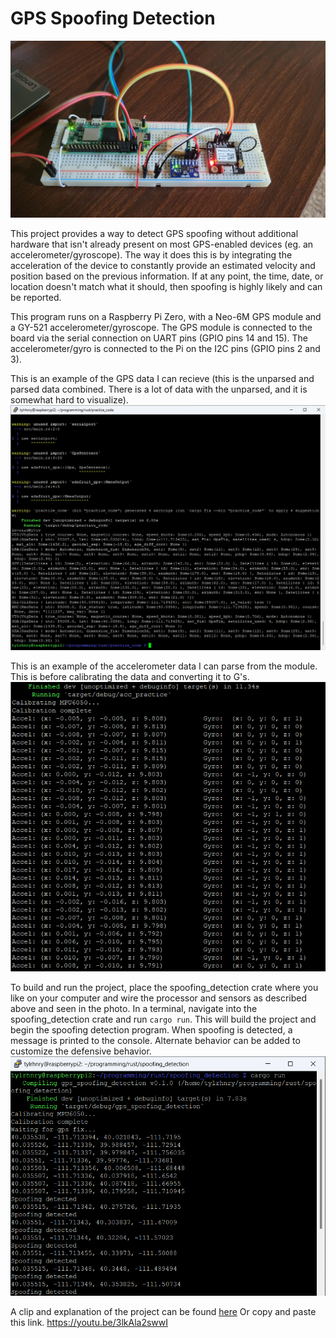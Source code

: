 # GPS Spoofing Detection

![electronics hardware](./md_img/pi_zero_gps.jpg)

This project provides a way to detect GPS spoofing without additional hardware
that isn't already present on most GPS-enabled devices (eg. an accelerometer/gyroscope).
The way it does this is by integrating the acceleration of the device to constantly 
provide an estimated velocity and position based on the previous information. If at 
any point, the time, date, or location doesn't match what it should, then spoofing is highly likely and can be reported.

This program runs on a Raspberry Pi Zero, with a Neo-6M GPS module and a GY-521 
accelerometer/gyroscope. The GPS module is connected to the board via the serial 
connection on UART pins (GPIO pins 14 and 15). The accelerometer/gyro is connected to 
the Pi on the I2C pins (GPIO pins 2 and 3). 

This is an example of the GPS data I can recieve (this is the unparsed and parsed data
combined. There is a lot of data with the unparsed, and it is somewhat hard to visualize).
![GPS data](./md_img/gps_out.png)

This is an example of the accelerometer data I can parse from the module. This is before
calibrating the data and converting it to G's.
![Acceleromter data](./md_img/accel_out.png)

To build and run the project, place the spoofing_detection crate where you like on your computer and wire the processor and sensors as described above and seen in the photo. In a terminal, navigate into the spoofing_detection crate and run `cargo run`.
This will build the project and begin the spoofing detection program. When spoofing is detected, a message is printed to the console. Alternate behavior can be added to customize the defensive behavior.
![Example Program Running](./md_img/program_output.png)

A clip and explanation of the project can be found [here](https://youtu.be/3lkAla2swwI)
Or copy and paste this link.
https://youtu.be/3lkAla2swwI